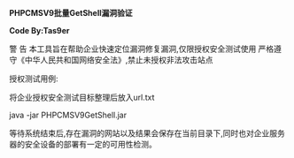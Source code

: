 **PHPCMSV9批量GetShell漏洞验证**

**Code By:Tas9er**



警 告
本工具旨在帮助企业快速定位漏洞修复漏洞,仅限授权安全测试使用
严格遵守《中华人民共和国网络安全法》,禁止未授权非法攻击站点



授权测试用例:

将企业授权安全测试目标整理后放入url.txt

java -jar PHPCMSV9GetShell.jar

等待系统结束后,存在漏洞的网站以及结果会保存在当前目录下,同时也对企业服务器的安全设备的部署有一定的可用性检测。



